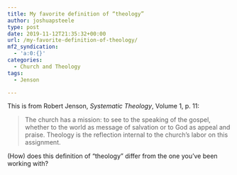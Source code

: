 ```yaml
---
title: My favorite definition of “theology”
author: joshuapsteele
type: post
date: 2019-11-12T21:35:32+00:00
url: /my-favorite-definition-of-theology/
mf2_syndication:
  - 'a:0:{}'
categories:
  - Church and Theology
tags:
  - Jenson

---
```

This is from Robert Jenson, _Systematic Theology_, Volume 1, p. 11: 

<blockquote class="wp-block-quote">
  <p>
    The church has a mission: to see to the speaking of the gospel, whether to the world as message of salvation or to God as appeal and praise. Theology is the reflection internal to the church&#8217;s labor on this assignment.
  </p>
</blockquote>

(How) does this definition of &#8220;theology&#8221; differ from the one you&#8217;ve been working with?